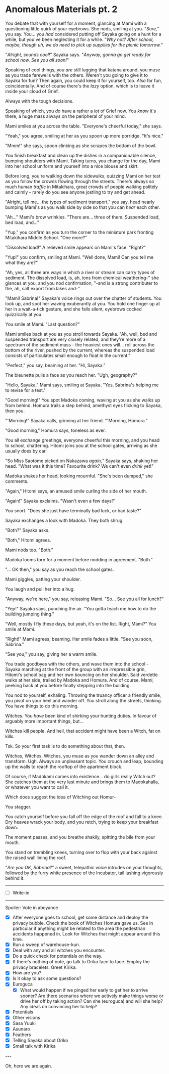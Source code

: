 # Anomalous Materials pt. 2

You debate that with yourself for a moment, glancing at Mami with a questioning little quirk of your eyebrows. She nods, smiling at you. "*Sure,*" you say. You... you *had* considered putting off Sayaka going on a hunt for a while, but you've been neglecting it for a while. "*Why not? After school, maybe, though uh, we do need to pick up supplies for the picnic tomorrow.*"

"*Alright, sounds cool!*" Sayaka says. "*Anyway, gonna go get ready for school now. See you all soon!*"

Speaking of cool things, you *are* still lugging that katana around, you muse as you trade farewells with the others. Weren't you going to give it to Sayaka for fun? Then again, you could keep it for yourself, too. *Also* for fun, coincidentally. And of course there's the *lazy* option, which is to leave it inside your cloud of Grief.

Always with the tough decisions.

Speaking of which, you *do* have a rather a *lot* of Grief now. You *know* it's there, a huge mass always on the peripheral of your mind.

Mami smiles at you across the table. "Everyone's cheerful today," she says.

"Yeah," you agree, smiling at her as you spoon up more porridge. "It's nice."

"Mmm!" she says, spoon clinking as she scrapes the bottom of the bowl.

You finish breakfast and clean up the dishes in a companionable silence, bumping shoulders with Mami. Taking turns, you change for the day, Mami into her school uniform and yourself into a nice blouse and skirt.

Before long, you're walking down the sidewalks, quizzing Mami on her test as you follow the crowds flowing through the streets. There's always so much human *traffic* in Mitakihara, great crowds of people walking politely and calmly - rarely do you see anyone jostling to try and get ahead.

"Alright, tell me... the types of sediment transport," you say, head nearly bumping Mami's as you walk side by side so that you can *hear* each other.

"Ah..." Mami's brow wrinkles. "There are... three of them. Suspended load, bed load, and..."

"Yup," you confirm as you turn the corner to the miniature park fronting Mitakihara Middle School. "One more?"

"Dissolved load!" A relieved smile appears on Mami's face. "Right?"

"Yup!" you confirm, smiling at Mami. "Well done, Mami! Can you tell me what they are?"

"Ah, yes, all three are ways in which a river or stream can carry types of sediment. The dissolved load, is, ah, ions from chemical weathering-" she glances at you, and you nod confirmation, "-and is a strong contributer to the, ah, salt export from lakes and-"

"Mami! Sabrina!" Sayaka's voice rings out over the chatter of students. You look up, and spot her waving exuberantly at you. You hold one finger up at her in a wait-a-tick gesture, and she falls silent, eyebrows cocked quizzically at you.

You smile at Mami. "Last question?"

Mami smiles back at you as you stroll towards Sayaka. "Ah, well, bed and suspended transport are very closely related, and they're more of a spectrum of the sediment mass - the heaviest ones will... roll across the bottom of the river, pushed by the current, whereas the suspended load consists of particulates small enough to float in the current."

"Perfect," you say, beaming at her. "Hi, Sayaka."

The bleunette pulls a face as you reach her. "Ugh, geography?"

"Hello, Sayaka," Mami says, smiling at Sayaka. "Yes, Sabrina's helping me to revise for a test."

"Good morning!" You spot Madoka coming, waving at you as she walks up from behind. Homura trails a step behind, amethyst eyes flicking to Sayaka, then you.

"'Morning!" Sayaka calls, grinning at her friend. "'Morning, Homura."

"Good morning," Homura says, toneless as ever.

You all exchange greetings, everyone cheerful this morning, and you head to school, chattering. Hitomi joins you at the school gates, arriving as she usually does by car.

"So Miss Saotome picked on Nakazawa *again,*" Sayaka says, shaking her head. "What was it this time? Favourite drink? We can't even *drink* yet!"

Madoka shakes her head, looking mournful. "She's been dumped," she comments.

"Again," Hitomi says, an amused smile curling the side of her mouth.

"Again!" Sayaka exclaims. "Wasn't even a few days!"

You snort. "Does she just have terminally bad luck, or bad taste?"

Sayaka exchanges a look with Madoka. They both shrug.

"Both?" Sayaka asks.

"Both," Hitomi agrees.

Mami nods too. "Both."

Madoka looms torn for a moment before nodding in agreement. "Both."

"... OK then," you say as you reach the school gates.

Mami giggles, patting your shoulder.

You laugh and pull her into a hug.

"Anyway, we're here," you say, releasing Mami. "So... See you all for lunch?"

"Yep!" Sayaka says, punching the air. "You gotta teach me how to do the building jumping thing."

"Well, mostly I fly these days, but yeah, it's on the list. Right, Mami?" You smile at Mami.

"Right!" Mami agrees, beaming. Her smile fades a little. "See you soon, Sabrina."

"See you," you say, giving her a warm smile.

You trade goodbyes with the others, and wave them into the school - Sayaka marching at the front of the group with an irrepressible grin, Hitomi's school bag and her own bouncing on her shoulder. Said verdette walks at her side, trailed by Madoka and Homura. And of course, Mami, peeking back at you before finally stepping into the building.

You nod to yourself, exhaling. Throwing the truancy officer a friendly smile, you pivot on your heel and wander off. You stroll along the streets, thinking. You have things to do this morning.

Witches. You *have* been kind of shirking your hunting duties. In favour of arguably more important things, but...

Witches kill people. And hell, that accident might have been a Witch, fat on kills.

Tsk. So your first task is to do something about that, then.

Witches, Witches, Witches, you muse as you wander down an alley and transform. Ugh. Always an unpleasant topic. You crouch and leap, bounding up the walls to reach the rooftop of the apartment block.

Of course, if Madokami comes into existence... do girls really Witch out? She catches them at the very last minute and brings them to Madokahalla, or whatever you want to call it.

Which does suggest the idea of Witching out Homur-

You stagger.

You catch yourself before you fall off the edge of the roof and fall to a knee. Dry heaves wrack your body, and you retch, trying to keep your breakfast down.

The moment passes, and you breathe shakily, spitting the bile from your mouth.

You stand on trembling knees, turning over to flop with your back against the raised wall lining the roof.

"*Are you OK, Sabrina?*" a sweet, telepathic voice intrudes on your thoughts, followed by the furry white presence of the Incubator, tail lashing vigorously behind it.

---

- [ ] Write-in

---

Spoiler: Vote in abeyance

- [x] After everyone goes to school, get some distance and deploy the privacy bubble. Check the book of Witches Homura gave us. See in particular if anything might be related to the area the pedestrian accidents happened in. Look for Witches that might appear around this time.
- [x] Run a sweep of warehouse-kun.
- [x] Deal with any and all witches you encounter.
- [x] Do a quick check for potentials on the way.
- [x] If there's nothing of note, go talk to Oriko face to face. Employ the privacy bracelets. Greet Kirika.
- [x] How are you?
- [x] Is it okay to ask some questions?
- [x] Euroguca
  - [x] What would happen if we pinged her early to get her to arrive sooner? Are there scenarios where we actively make things worse or drive her off by taking action? Can she (euroguca) and will she help? Any ideas on convincing her to help?
- [x] Potentials
- [x] Other visions
- [x] Sasa Yuuki
- [x] Asunaro
- [x] Feathers
- [x] Telling Sayaka about Oriko
- [x] Small talk with Kirika

---​

Oh, here we are again.
